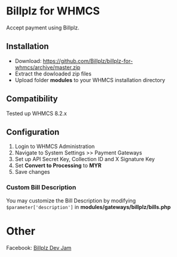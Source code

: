 # Billplz for WHMCS

Accept payment using Billplz.

## Installation

* Download: https://github.com/Billplz/billplz-for-whmcs/archive/master.zip
* Extract the dowloaded zip files
* Upload folder **modules** to your WHMCS installation directory

## Compatibility

Tested up WHMCS 8.2.x

## Configuration

1. Login to WHMCS Administration
1. Navigate to System Settings >> Payment Gateways
1. Set up API Secret Key, Collection ID and X Signature Key
1. Set **Convert to Processing** to **MYR**
1. Save changes

### Custom Bill Description

You may customize the Bill Description by modifying `$parameter['description']` in **modules/gateways/billplz/bills.php**

# Other

Facebook: [Billplz Dev Jam](https://www.facebook.com/groups/billplzdevjam/)